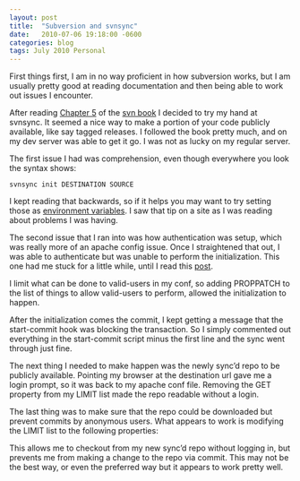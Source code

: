 ```yaml
---
layout: post
title:  "Subversion and svnsync"
date:   2010-07-06 19:18:00 -0600
categories: blog
tags: July 2010 Personal
---
```

First things first, I am in no way proficient in how subversion works, but I am usually pretty good at reading documentation and then being able to work out issues I encounter.

After reading [Chapter 5](http://svnbook.red-bean.com/en/1.5/svn-book.html#svn.reposadmin) of the [svn book](http://svnbook.red-bean.com/en/1.5/svn-book.html) I decided to try my hand at svnsync. It seemed a nice way to make a portion of your code publicly available, like say tagged releases. I followed the book pretty much, and on my dev server was able to get it go. I was not as lucky on my regular server.

The first issue I had was comprehension, even though everywhere you look the syntax shows:

``` dos
svnsync init DESTINATION SOURCE
```

I kept reading that backwards, so if it helps you may want to try setting those as [environment variables](http://journal.paul.querna.org/articles/2006/09/14/using-svnsync/). I saw that tip on a site as I was reading about problems I was having.

The second issue that I ran into was how authentication was setup, which was really more of an apache config issue. Once I straightened that out, I was able to authenticate but was unable to perform the initialization. This one had me stuck for a little while, until I read this [post](http://www.svnforum.org/2017/viewtopic.php?t=8425).

I limit what can be done to valid-users in my conf, so adding PROPPATCH to the list of things to allow valid-users to perform, allowed the initialization to happen.

After the initialization comes the commit, I kept getting a message that the start-commit hook was blocking the transaction. So I simply commented out everything in the start-commit script minus the first line and the sync went through just fine.

The next thing I needed to make happen was the newly sync’d repo to be publicly available. Pointing my browser at the destination url gave me a login prompt, so it was back to my apache conf file. Removing the GET property from my LIMIT list made the repo readable without a login.

The last thing was to make sure that the repo could be downloaded but prevent commits by anonymous users. What appears to work is modifying the LIMIT list to the following properties:

This allows me to checkout from my new sync’d repo without logging in, but prevents me from making a change to the repo via commit. This may not be the best way, or even the preferred way but it appears to work pretty well.
